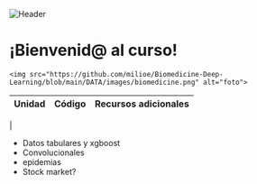 
![Header](./[https://github.com/milioe/Biomedicine-Deep-Learning/blob/main/DATA/images/biomedicine.png])
# ¡Bienvenid@ al curso!
`<img src="https://github.com/milioe/Biomedicine-Deep-Learning/blob/main/DATA/images/biomedicine.png" alt="foto">`






| Unidad | Código | Recursos adicionales|
|--------|--------|---------------------|
|


* Datos tabulares y xgboost
* Convolucionales
* epidemias
* Stock market?
